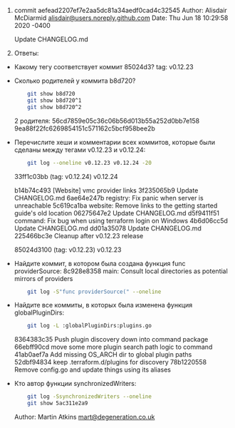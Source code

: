 1. commit aefead2207ef7e2aa5dc81a34aedf0cad4c32545
Author: Alisdair McDiarmid <alisdair@users.noreply.github.com>
Date:   Thu Jun 18 10:29:58 2020 -0400

    Update CHANGELOG.md

2. Ответы:
 - Какому тегу соответствует коммит 85024d3?
	tag: v0.12.23

 - Сколько родителей у коммита b8d720?
 	```Bash
 		git show b8d720
 		git show b8d720^1
 		git show b8d720^2
 	```
 	2 родителя:
 		56cd7859e05c36c06b56d013b55a252d0bb7e158
 		9ea88f22fc6269854151c571162c5bcf958bee2b

  - Перечислите хеши и комментарии всех коммитов, которые были сделаны между тегами v0.12.23 и v0.12.24:
  	```Bash
  		git log --oneline v0.12.23 v0.12.24 -20
  	```
  	33ff1c03bb (tag: v0.12.24) v0.12.24

	b14b74c493 [Website] vmc provider links
	3f235065b9 Update CHANGELOG.md
	6ae64e247b registry: Fix panic when server is unreachable
	5c619ca1ba website: Remove links to the getting started guide's old location
	06275647e2 Update CHANGELOG.md
	d5f9411f51 command: Fix bug when using terraform login on Windows
	4b6d06cc5d Update CHANGELOG.md
	dd01a35078 Update CHANGELOG.md
	225466bc3e Cleanup after v0.12.23 release

	85024d3100 (tag: v0.12.23) v0.12.23

 - Найдите коммит, в котором была создана функция func providerSource:
 	8c928e8358 main: Consult local directories as potential mirrors of providers
 	```Bash
 		git log -S"func providerSource(" --oneline
 	```

 - Найдите все коммиты, в которых была изменена функция globalPluginDirs:
	```Bash
		git log -L :globalPluginDirs:plugins.go
	```
	8364383c35 Push plugin discovery down into command package
	66ebff90cd move some more plugin search path logic to command
	41ab0aef7a Add missing OS_ARCH dir to global plugin paths
	52dbf94834 keep .terraform.d/plugins for discovery
	78b1220558 Remove config.go and update things using its aliases

 - Кто автор функции synchronizedWriters:
 	```Bash
		git log -SsynchronizedWriters --oneline
		git show 5ac311e2a9
	```
	Author: Martin Atkins <mart@degeneration.co.uk>


 	


